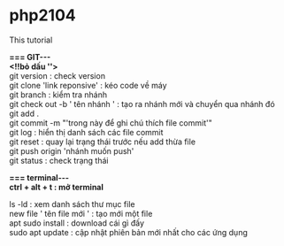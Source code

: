 # php2104
This tutorial

 **=== GIT---<br>
 <!!bỏ dấu ''>**
 <br>
 git version : check version<br>
 git clone 'link reponsive' : kéo code về máy <br>
 git branch : kiểm tra nhánh <br>
 git check out -b ' tên nhánh ' : tạo ra nhánh mới và chuyển qua nhánh đó <br>
 git add . <br>
 git commit -m "'trong này để ghi chú thích file commit'"<br>
 git log : hiển thị danh sách các file commit<br>
 git reset : quay lại trạng thái trước nếu add thừa file <br>
 git push origin 'nhánh muốn push'   <br>
 git status : check trạng thái<br>
 
 
**=== terminal--- <br>
ctrl + alt + t : mở terminal**<br>

ls -ld : xem danh sách thư mục file <br>
new file ' tên file mới ' : tạo mới một file <br>
apt sudo install : download cái gì đấy <br>
sudo apt update  : cập nhật phiên bản mới nhất cho các ứng dụng <br>



